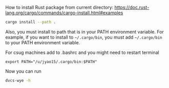 How to install Rust package from current directory: <https://doc.rust-lang.org/cargo/commands/cargo-install.html#examples>

```sh
cargo install --path .
```

Also, you must install to path that is in your PATH environment variable. For example, if you want to install to `~/.cargo/bin`, you must add `~/.cargo/bin` to your PATH environment variable.

For csug machines add to .bashrc and you might need to restart terminal

```.bashrc
export PATH="/u/jyao15/.cargo/bin:$PATH"
```

Now you can run
```sh
dvcs-wye -h
```
